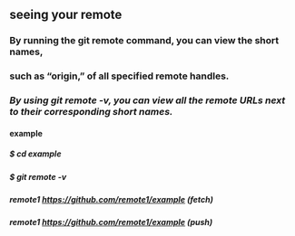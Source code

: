 ## seeing your remote

### By running the git remote command, you can view the short names,
### such as “origin,” of all specified remote handles.

### *By using git remote -v, you can view all the remote URLs next to their corresponding short names.*

#### example 

##### $ cd example
##### $ git remote -v
##### remote1 https://github.com/remote1/example (fetch)
##### remote1 https://github.com/remote1/example (push)